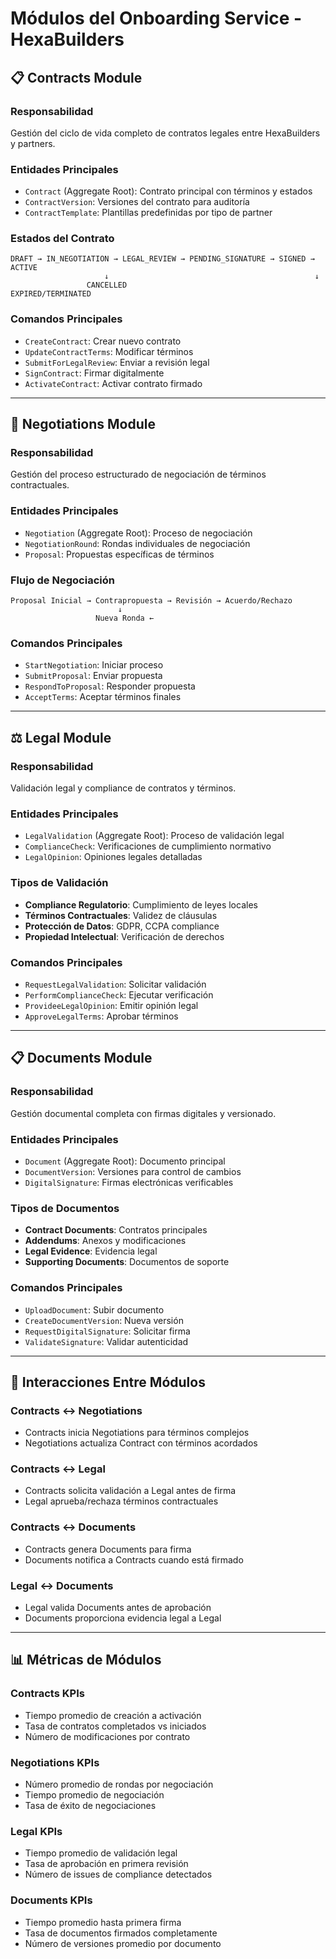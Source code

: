 # Módulos del Onboarding Service - HexaBuilders

## 📋 Contracts Module

### **Responsabilidad**
Gestión del ciclo de vida completo de contratos legales entre HexaBuilders y partners.

### **Entidades Principales**
- `Contract` (Aggregate Root): Contrato principal con términos y estados
- `ContractVersion`: Versiones del contrato para auditoría
- `ContractTemplate`: Plantillas predefinidas por tipo de partner

### **Estados del Contrato**
```
DRAFT → IN_NEGOTIATION → LEGAL_REVIEW → PENDING_SIGNATURE → SIGNED → ACTIVE
                     ↓                                              ↓
                 CANCELLED                                      EXPIRED/TERMINATED
```

### **Comandos Principales**
- `CreateContract`: Crear nuevo contrato
- `UpdateContractTerms`: Modificar términos
- `SubmitForLegalReview`: Enviar a revisión legal
- `SignContract`: Firmar digitalmente
- `ActivateContract`: Activar contrato firmado

---

## 🤝 Negotiations Module

### **Responsabilidad**
Gestión del proceso estructurado de negociación de términos contractuales.

### **Entidades Principales**
- `Negotiation` (Aggregate Root): Proceso de negociación
- `NegotiationRound`: Rondas individuales de negociación
- `Proposal`: Propuestas específicas de términos

### **Flujo de Negociación**
```
Proposal Inicial → Contrapropuesta → Revisión → Acuerdo/Rechazo
                        ↓
                   Nueva Ronda ←
```

### **Comandos Principales**
- `StartNegotiation`: Iniciar proceso
- `SubmitProposal`: Enviar propuesta
- `RespondToProposal`: Responder propuesta
- `AcceptTerms`: Aceptar términos finales

---

## ⚖️ Legal Module

### **Responsabilidad**
Validación legal y compliance de contratos y términos.

### **Entidades Principales**
- `LegalValidation` (Aggregate Root): Proceso de validación legal
- `ComplianceCheck`: Verificaciones de cumplimiento normativo
- `LegalOpinion`: Opiniones legales detalladas

### **Tipos de Validación**
- **Compliance Regulatorio**: Cumplimiento de leyes locales
- **Términos Contractuales**: Validez de cláusulas
- **Protección de Datos**: GDPR, CCPA compliance
- **Propiedad Intelectual**: Verificación de derechos

### **Comandos Principales**
- `RequestLegalValidation`: Solicitar validación
- `PerformComplianceCheck`: Ejecutar verificación
- `ProvideeLegalOpinion`: Emitir opinión legal
- `ApproveLegalTerms`: Aprobar términos

---

## 📋 Documents Module

### **Responsabilidad**
Gestión documental completa con firmas digitales y versionado.

### **Entidades Principales**
- `Document` (Aggregate Root): Documento principal
- `DocumentVersion`: Versiones para control de cambios
- `DigitalSignature`: Firmas electrónicas verificables

### **Tipos de Documentos**
- **Contract Documents**: Contratos principales
- **Addendums**: Anexos y modificaciones
- **Legal Evidence**: Evidencia legal
- **Supporting Documents**: Documentos de soporte

### **Comandos Principales**
- `UploadDocument`: Subir documento
- `CreateDocumentVersion`: Nueva versión
- `RequestDigitalSignature`: Solicitar firma
- `ValidateSignature`: Validar autenticidad

---

## 🔄 Interacciones Entre Módulos

### **Contracts ↔ Negotiations**
- Contracts inicia Negotiations para términos complejos
- Negotiations actualiza Contract con términos acordados

### **Contracts ↔ Legal**
- Contracts solicita validación a Legal antes de firma
- Legal aprueba/rechaza términos contractuales

### **Contracts ↔ Documents**
- Contracts genera Documents para firma
- Documents notifica a Contracts cuando está firmado

### **Legal ↔ Documents**
- Legal valida Documents antes de aprobación
- Documents proporciona evidencia legal a Legal

---

## 📊 Métricas de Módulos

### **Contracts KPIs**
- Tiempo promedio de creación a activación
- Tasa de contratos completados vs iniciados
- Número de modificaciones por contrato

### **Negotiations KPIs**
- Número promedio de rondas por negociación
- Tiempo promedio de negociación
- Tasa de éxito de negociaciones

### **Legal KPIs**
- Tiempo promedio de validación legal
- Tasa de aprobación en primera revisión
- Número de issues de compliance detectados

### **Documents KPIs**
- Tiempo promedio hasta primera firma
- Tasa de documentos firmados completamente
- Número de versiones promedio por documento